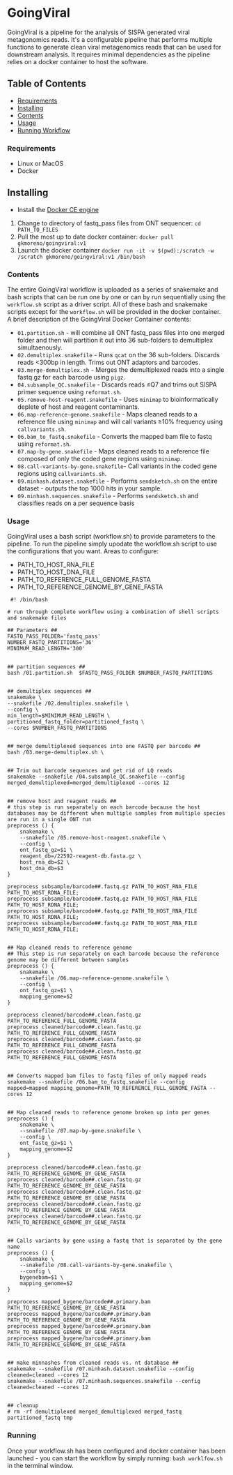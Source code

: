 # GoingViral
GoingViral is a pipeline for the analysis of SISPA generated viral metagonomics reads. It's a configurable pipeline that performs multiple functions to generate clean viral metagenomics reads that can be used for downstream analysis. It requires minimal dependencies as the pipeline relies on a docker container to host the software.

## Table of Contents
* [Requirements](#requirements)
* [Installing](#installing)
* [Contents](#contents)
* [Usage](#usage)
* [Running Workflow](#running)

### Requirements
* Linux or MacOS
* Docker


## Installing
* Install the [Docker CE engine](https://docs.docker.com/install/)

1. Change to directory of fastq_pass files from ONT sequencer:
`
cd PATH_TO_FILES
`
2. Pull the most up to date docker container:
    ```docker pull gkmoreno/goingviral:v1```
3. Launch the docker container
    ```docker run -it -v $(pwd):/scratch -w /scratch gkmoreno/goingviral:v1 /bin/bash```


### Contents
The entire GoingViral workflow is uploaded as a series of snakemake and bash scripts that can be run one by one or can by run sequentially using the `workflow.sh` script as a driver script. All of these bash and snakemake scripts  except for the `workflow.sh` will be provided in the docker container. 
A brief description of the GoingViral Docker Container contents:
- `01.partition.sh` - will combine all ONT fastq_pass files into one merged folder and then will partition it out into 36 sub-folders to demultiplex simultaenously. 
- `02.demultiplex.snakefile` - Runs `qcat` on the 36 sub-folders. Discards reads <300bp in length. Trims out ONT adaptors and barcodes. 
- `03.merge-demultiplex.sh` - Merges the demultiplexed reads into a single fastq.gz for each barcode using `pigz`.
- `04.subsample_QC.snakefile` - Discards reads ≤Q7 and trims out SISPA primer sequence using `reformat.sh`.
- `05.remove-host-reagent.snakefile` - Uses `minimap` to bioinformatically deplete of host and reagent contaminants.
- `06.map-reference-genome.snakefile` - Maps cleaned reads to a reference file using `minimap` and will call variants ≥10% frequency using `callvariants.sh`. 
- `06.bam_to_fastq.snakefile` - Converts the mapped bam file to fastq using `reformat.sh`.
- `07.map-by-gene.snakefile` - Maps cleaned reads to a reference file composed of only the coded gene regions using `minimap`. 
- `08.call-variants-by-gene.snakefile`- Call variants in the coded gene regions using `callvariants.sh`. 
- `09.minhash.dataset.snakefile` - Performs `sendsketch.sh` on the entire dataset - outputs the top 1000 hits in your sample. 
- `09.minhash.sequences.snakefile` - Performs `sendsketch.sh` and classifies reads on a per sequence basis 

### Usage
GoingViral uses a bash script (workflow.sh) to provide parameters to the pipeline. To run the pipeline simply upodate the workflow.sh script to use the configurations that you want.
Areas to configure: 
* PATH_TO_HOST_RNA_FILE
* PATH_TO_HOST_DNA_FILE
* PATH_TO_REFERENCE_FULL_GENOME_FASTA
* PATH_TO_REFERENCE_GENOME_BY_GENE_FASTA

```
 #! /bin/bash

# run through complete workflow using a combination of shell scripts and snakemake files

## Parameters ##
FASTQ_PASS_FOLDER='fastq_pass'
NUMBER_FASTQ_PARTITIONS='36'
MINIMUM_READ_LENGTH='300'


## partition sequences ##
bash /01.partition.sh  $FASTQ_PASS_FOLDER $NUMBER_FASTQ_PARTITIONS


## demultiplex sequences ##
snakemake \
--snakefile /02.demultiplex.snakefile \
--config \
min_length=$MINIMUM_READ_LENGTH \
partitioned_fastq_folder=partitioned_fastq \
--cores $NUMBER_FASTQ_PARTITIONS


## merge demultiplexed sequences into one FASTQ per barcode ##
bash /03.merge-demultiplex.sh \


## Trim out barcode sequences and get rid of LQ reads
snakemake --snakefile /04.subsample_QC.snakefile --config merged_demultiplexed=merged_demultiplexed --cores 12


## remove host and reagent reads ##
# this step is run separately on each barcode because the host databases may be different when multiple samples from multiple species are run in a single ONT run
preprocess () {
    snakemake \
    --snakefile /05.remove-host-reagent.snakefile \
    --config \
    ont_fastq_gz=$1 \
    reagent_db=/22592-reagent-db.fasta.gz \
    host_rna_db=$2 \
    host_dna_db=$3 
}

preprocess subsample/barcode##.fastq.gz PATH_TO_HOST_RNA_FILE  PATH_TO_HOST_RDNA_FILE;
preprocess subsample/barcode##.fastq.gz PATH_TO_HOST_RNA_FILE  PATH_TO_HOST_RDNA_FILE;
preprocess subsample/barcode##.fastq.gz PATH_TO_HOST_RNA_FILE  PATH_TO_HOST_RDNA_FILE;
preprocess subsample/barcode##.fastq.gz PATH_TO_HOST_RNA_FILE  PATH_TO_HOST_RDNA_FILE;


## Map cleaned reads to reference genome 
## This step is run separately on each barcode because the reference genome may be different between samples 
preprocess () {
    snakemake \
    --snakefile /06.map-reference-genome.snakefile \
    --config \
    ont_fastq_gz=$1 \
    mapping_genome=$2
}

preprocess cleaned/barcode##.clean.fastq.gz PATH_TO_REFERENCE_FULL_GENOME_FASTA
preprocess cleaned/barcode##.clean.fastq.gz PATH_TO_REFERENCE_FULL_GENOME_FASTA
preprocess cleaned/barcode##.clean.fastq.gz PATH_TO_REFERENCE_FULL_GENOME_FASTA
preprocess cleaned/barcode##.clean.fastq.gz PATH_TO_REFERENCE_FULL_GENOME_FASTA


## Converts mapped bam files to fastq files of only mapped reads
snakemake --snakefile /06.bam_to_fastq.snakefile --config mapped=mapped mapping_genome=PATH_TO_REFERENCE_FULL_GENOME_FASTA --cores 12


## Map cleaned reads to reference genome broken up into per genes 
preprocess () {
    snakemake \
    --snakefile /07.map-by-gene.snakefile \
    --config \
    ont_fastq_gz=$1 \
    mapping_genome=$2
}

preprocess cleaned/barcode##.clean.fastq.gz PATH_TO_REFERENCE_GENOME_BY_GENE_FASTA
preprocess cleaned/barcode##.clean.fastq.gz PATH_TO_REFERENCE_GENOME_BY_GENE_FASTA
preprocess cleaned/barcode##.clean.fastq.gz PATH_TO_REFERENCE_GENOME_BY_GENE_FASTA
preprocess cleaned/barcode##.clean.fastq.gz PATH_TO_REFERENCE_GENOME_BY_GENE_FASTA
preprocess cleaned/barcode##.clean.fastq.gz PATH_TO_REFERENCE_GENOME_BY_GENE_FASTA


## Calls variants by gene using a fastq that is separated by the gene name 
preprocess () {
    snakemake \
    --snakefile /08.call-variants-by-gene.snakefile \
    --config \
    bygenebam=$1 \
    mapping_genome=$2
}

preprocess mapped_bygene/barcode##.primary.bam PATH_TO_REFERENCE_GENOME_BY_GENE_FASTA
preprocess mapped_bygene/barcode##.primary.bam PATH_TO_REFERENCE_GENOME_BY_GENE_FASTA
preprocess mapped_bygene/barcode##.primary.bam PATH_TO_REFERENCE_GENOME_BY_GENE_FASTA
preprocess mapped_bygene/barcode##.primary.bam PATH_TO_REFERENCE_GENOME_BY_GENE_FASTA


## make minnashes from cleaned reads vs. nt database ##
snakemake --snakefile /07.minhash.dataset.snakefile --config cleaned=cleaned --cores 12
snakemake --snakefile /07.minhash.sequences.snakefile --config cleaned=cleaned --cores 12


## cleanup
# rm -rf demultiplexed merged_demultiplexed merged_fastq partitioned_fastq tmp
```

### Running
Once your workflow.sh has been configured and docker container has been launched - you can start the workflow by simply running:
`bash worklfow.sh`
in the terminal window. 
